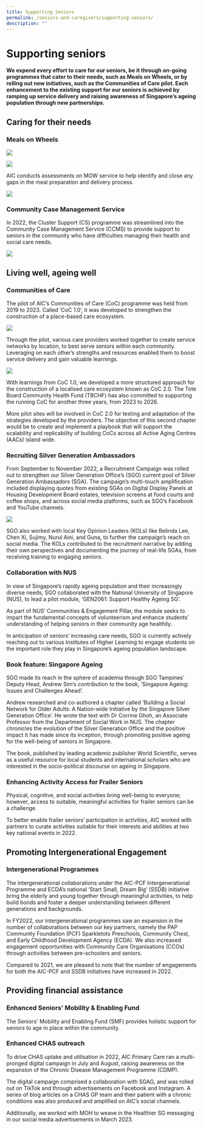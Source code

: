 ```yaml
---
title: Supporting Seniors
permalink: /seniors-and-caregivers/supporting-seniors/
description: ""
---
```

# Supporting seniors
**We expend every effort to care for our seniors, be it through on-going programmes that cater to their needs, such as Meals on Wheels, or by rolling out new initiatives, such as the Communities of Care pilot. Each enhancement to the existing support for our seniors is achieved by ramping up service delivery and raising awareness of Singapore’s ageing population through new partnerships.**

## Caring for their needs
### Meals on Wheels

![](/images/meals-on-wheels.png)

![](/images/our-objectives.png)

AIC conducts assessments on MOW service to help identify and close any gaps in the meal preparation and delivery process.

![](/images/6-mow-service-providers.png)

### Community Case Management Service
In 2022, the Cluster Support (CS) programme was streamlined into the Community Case Management Service (CCMS) to provide support to seniors in the community who have difficulties managing their health and social care needs.

![](/images/revised-ccms-model.png)

## Living well, ageing well
### Communities of Care
The pilot of AIC’s Communities of Care (CoC) programme was held from 2019 to 2023. Called ‘CoC 1.0’, it was developed to strengthen the construction of a place-based care ecosystem. 

![](/images/coc-2000-seniors.png)

Through the pilot, various care providers worked together to create service networks by location, to best serve seniors within each community. Leveraging on each other’s strengths and resources enabled them to boost service delivery and gain valuable learnings.

![](/images/video-place-holder.png)

With learnings from CoC 1.0, we developed a more structured approach for the construction of a localised care ecosystem known as CoC 2.0. The Tote Board Community Health Fund (TBCHF) has also committed to supporting the running CoC for another three years, from 2023 to 2026.
 
More pilot sites will be involved in CoC 2.0 for testing and adaptation of the strategies developed by the providers. The objective of this second chapter would be to create and implement a playbook that will support the scalability and replicability of building CoCs across all Active Aging Centres (AACs) island wide.

### Recruiting Silver Generation Ambassadors
From September to November 2022, a Recruitment Campaign was rolled out to strengthen our Silver Generation Office’s (SGO) current pool of Silver Generation Ambassadors (SGA). The campaign’s multi-touch amplification included displaying quotes from existing SGAs on Digital Display Panels at Housing Development Board estates, television screens at food courts and coffee shops, and across social media platforms, such as SGO’s Facebook and YouTube channels.

![](/images/recruitment-campaign-37-million.png)

SGO also worked with local Key Opinion Leaders (KOLs) like Belinda Lee, Chen Xi, Sujimy, Nurul Aini, and Guna, to further the campaign’s reach on social media. The KOLs contributed to the recruitment narrative by adding their own perspectives and documenting the journey of real-life SGAs, from receiving training to engaging seniors.

### Collaboration with NUS
In view of Singapore’s rapidly ageing population and their increasingly diverse needs, SGO collaborated with the National University of Singapore (NUS), to lead a pilot module, ‘GEN2061: Support Healthy Ageing SG’. 

As part of NUS’ Communities & Engagement Pillar, the module seeks to impart the fundamental concepts of volunteerism and enhance students’ understanding of helping seniors in their community age healthily.

In anticipation of seniors’ increasing care needs, SGO is currently actively reaching out to various Institutes of Higher Learning to engage students on the important role they play in Singapore’s ageing population landscape.

### Book feature: Singapore Ageing
SGO made its reach in the sphere of academia through SGO Tampines’ Deputy Head, Andrew Sim’s contribution to the book, ‘Singapore Ageing: Issues and Challenges Ahead’.

Andrew researched and co-authored a chapter called ‘Building a Social Network for Older Adults: A Nation-wide Initiative by the Singapore Silver Generation Office’. He wrote the text with Dr Corrine Ghoh, an Associate Professor from the Department of Social Work in NUS. The chapter chronicles the evolution of the Silver Generation Office and the positive impact it has made since its inception, through promoting positive ageing for the well-being of seniors in Singapore. 

The book, published by leading academic publisher World Scientific, serves as a useful resource for local students and international scholars who are interested in the socio-political discourse on ageing in Singapore.

### Enhancing Activity Access for Frailer Seniors
Physical, cognitive, and social activities bring well-being to everyone; however, access to suitable, meaningful activities for frailer seniors can be a challenge. 

To better enable frailer seniors’ participation in activities, AIC worked with partners to curate activities suitable for their interests and abilities at two key national events in 2022. 

## Promoting Intergenerational Engagement
### Intergenerational Programmes
The intergenerational collaborations under the AIC-PCF Intergenerational Programme and ECDA’s national ‘Start Small, Dream Big’ (SSDB) initiative bring the elderly and young together through meaningful activities, to help build bonds and foster a deeper understanding between different generations and backgrounds.

In FY2022, our intergenerational programmes saw an expansion in the number of collaborations between our key partners, namely the PAP Community Foundation (PCF) Sparkletots Preschools, Community Chest, and Early Childhood Development Agency (ECDA). We also increased engagement opportunities with Community Care Organisations (CCOs) through activities between pre-schoolers and seniors.

Compared to 2021, we are pleased to note that the number of engagements for both the AIC-PCF and SSDB initiatives have increased in 2022.

## Providing financial assistance
### Enhanced Seniors’ Mobility & Enabling Fund
The Seniors' Mobility and Enabling Fund (SMF) provides holistic support for seniors to age in place within the community.

### Enhanced CHAS outreach
To drive CHAS uptake and utilisation in 2022, AIC Primary Care ran a multi-pronged digital campaign in July and August, raising awareness on the expansion of the Chronic Disease Management Programme (CDMP). 

The digital campaign comprised a collaboration with SGAG, and was rolled out on TikTok and through advertisements on Facebook and Instagram. A series of blog articles on a CHAS GP team and their patient with a chronic conditions was also produced and amplified on AIC’s social channels. 

Additionally, we worked with MOH to weave in the Healthier SG messaging in our social media advertisements in March 2023.